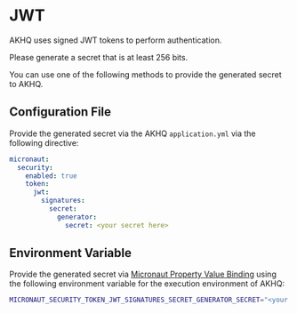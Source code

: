 # JWT

AKHQ uses signed JWT tokens to perform authentication.

Please generate a secret that is at least 256 bits.

You can use one of the following methods to provide the generated secret to AKHQ.

## Configuration File

Provide the generated secret via the AKHQ `application.yml` via the following directive:

```yaml
micronaut:
  security:
    enabled: true
    token:
      jwt:
        signatures:
          secret:
            generator:
              secret: <your secret here>
```

## Environment Variable

Provide the generated secret via [Micronaut Property Value Binding](https://docs.micronaut.io/latest/guide/index.html#_property_value_binding) using the following environment variable for the execution environment of AKHQ:

```bash
MICRONAUT_SECURITY_TOKEN_JWT_SIGNATURES_SECRET_GENERATOR_SECRET="<your secret here>"
```
